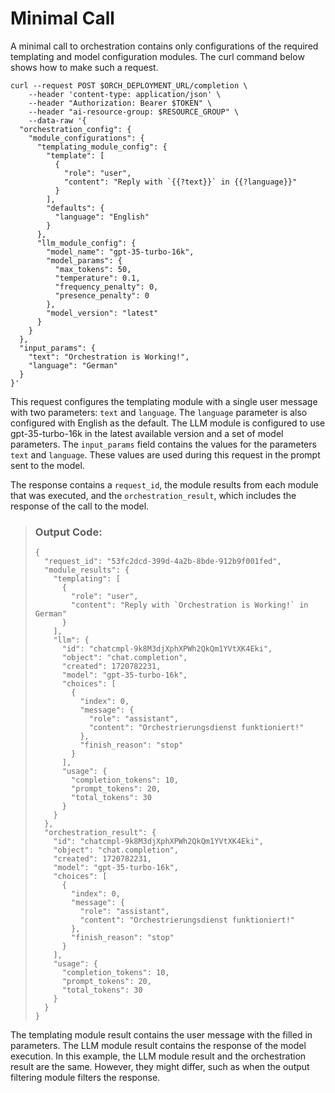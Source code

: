 <!-- loio949e7737f8fc4d88a02dc13a6e261d76 -->

# Minimal Call

A minimal call to orchestration contains only configurations of the required templating and model configuration modules. The curl command below shows how to make such a request.

```
curl --request POST $ORCH_DEPLOYMENT_URL/completion \
    --header 'content-type: application/json' \
    --header "Authorization: Bearer $TOKEN" \
    --header "ai-resource-group: $RESOURCE_GROUP" \
    --data-raw '{
  "orchestration_config": {
    "module_configurations": {
      "templating_module_config": {
        "template": [
          {
            "role": "user",
            "content": "Reply with `{{?text}}` in {{?language}}"
          }
        ],
        "defaults": {
          "language": "English"
        }
      },
      "llm_module_config": {
        "model_name": "gpt-35-turbo-16k",
        "model_params": {
          "max_tokens": 50,
          "temperature": 0.1,
          "frequency_penalty": 0,
          "presence_penalty": 0
        },
        "model_version": "latest"
      }
    }
  },
  "input_params": {
    "text": "Orchestration is Working!",
    "language": "German"
  }
}'
```

This request configures the templating module with a single user message with two parameters: `text` and `language`. The `language` parameter is also configured with English as the default. The LLM module is configured to use gpt-35-turbo-16k in the latest available version and a set of model parameters. The `input_params` field contains the values for the parameters `text` and `language`. These values are used during this request in the prompt sent to the model.

The response contains a `request_id`, the module results from each module that was executed, and the `orchestration_result`, which includes the response of the call to the model.

> ### Output Code:  
> ```
> {
>   "request_id": "53fc2dcd-399d-4a2b-8bde-912b9f001fed",
>   "module_results": {
>     "templating": [
>       {
>         "role": "user",
>         "content": "Reply with `Orchestration is Working!` in German"
>       }
>     ],
>     "llm": {
>       "id": "chatcmpl-9k8M3djXphXPWh2QkQm1YVtXK4Eki",
>       "object": "chat.completion",
>       "created": 1720782231,
>       "model": "gpt-35-turbo-16k",
>       "choices": [
>         {
>           "index": 0,
>           "message": {
>             "role": "assistant",
>             "content": "Orchestrierungsdienst funktioniert!"
>           },
>           "finish_reason": "stop"
>         }
>       ],
>       "usage": {
>         "completion_tokens": 10,
>         "prompt_tokens": 20,
>         "total_tokens": 30
>       }
>     }
>   },
>   "orchestration_result": {
>     "id": "chatcmpl-9k8M3djXphXPWh2QkQm1YVtXK4Eki",
>     "object": "chat.completion",
>     "created": 1720782231,
>     "model": "gpt-35-turbo-16k",
>     "choices": [
>       {
>         "index": 0,
>         "message": {
>           "role": "assistant",
>           "content": "Orchestrierungsdienst funktioniert!"
>         },
>         "finish_reason": "stop"
>       }
>     ],
>     "usage": {
>       "completion_tokens": 10,
>       "prompt_tokens": 20,
>       "total_tokens": 30
>     }
>   }
> }
> ```

The templating module result contains the user message with the filled in parameters. The LLM module result contains the response of the model execution. In this example, the LLM module result and the orchestration result are the same. However, they might differ, such as when the output filtering module filters the response.

